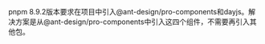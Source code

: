 pnpm 8.9.2版本要求在项目中引入@ant-design/pro-components和dayjs。解决方案是从@ant-design/pro-components中引入这四个组件，不需要再引入其他包。
